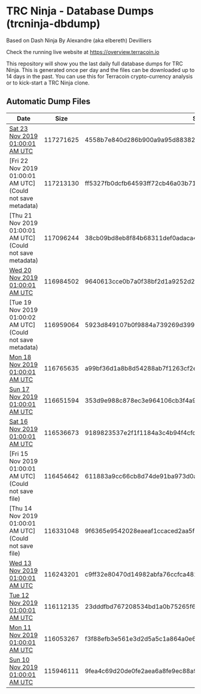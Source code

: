 # TRC Ninja - Database Dumps (trcninja-dbdump)
Based on Dash Ninja By Alexandre (aka elbereth) Devilliers

Check the running live website at https://overview.terracoin.io

This repository will show you the last daily full database dumps for TRC Ninja. This is generated once per day and the files can be downloaded up to 14 days in the past.
You can use this for Terracoin crypto-currency analysis or to kick-start a TRC Ninja clone.


## Automatic Dump Files
| Date | Size | SHA256 |
|--|--|--|
| [Sat 23 Nov 2019 01:00:01 AM UTC](https://transfer.sh/fVusW/trcninja-dbdump-20191123010001.tar.bz2) | 117271625 | 4558b7e840d286b900a9a95d88382bcf1e2e8c6eba46fe030ec80d8197f664b1 | 
| [Fri 22 Nov 2019 01:00:01 AM UTC](Could not save metadata) | 117213130 | ff5327fb0dcfb64593ff72cb46a03b71b679032fecc68f446b36eae765caadcc | 
| [Thu 21 Nov 2019 01:00:01 AM UTC](Could not save metadata) | 117096244 | 38cb09bd8eb8f84b68311def0adaca4771ff6a2cbcf518149aea452d18c7bf2e | 
| [Wed 20 Nov 2019 01:00:01 AM UTC](https://transfer.sh/WKjFj/trcninja-dbdump-20191120010001.tar.bz2) | 116984502 | 9640613cce0b7a0f38bf2d1a9252d2e3bb791ec786eb8090c4518152a5cbb6ce | 
| [Tue 19 Nov 2019 01:00:02 AM UTC](Could not save metadata) | 116959064 | 5923d849107b0f9884a739269d3997cb7dfb4867d2b8e92e2e11ed93e2324290 | 
| [Mon 18 Nov 2019 01:00:01 AM UTC]() | 116765635 | a99bf36d1a8b8d54288ab7f1263cf2e9b9586452b0a8534584571b1d9fd2b13d | 
| [Sun 17 Nov 2019 01:00:01 AM UTC]() | 116651594 | 353d9e988c878ec3e964106cb3f4a93165725533679794d0aa5020e983b86d8f | 
| [Sat 16 Nov 2019 01:00:01 AM UTC](https://transfer.sh/SEE1A/trcninja-dbdump-20191116010001.tar.bz2) | 116536673 | 9189823537e2f1f1184a3c4b94f4cfdffd95593d967c3695e129152e4bcf97bd | 
| [Fri 15 Nov 2019 01:00:01 AM UTC](Could not save file) | 116454642 | 611883a9cc66cb8d74de91ba973d0aaf9a789c0cb2fb66eb011bb13077dc31ce | 
| [Thu 14 Nov 2019 01:00:01 AM UTC](Could not save file) | 116331048 | 9f6365e9542028eaeaf1ccaced2aa5f83995dc9fae032036f598263bbb9d7958 | 
| [Wed 13 Nov 2019 01:00:01 AM UTC]() | 116243201 | c9ff32e80470d14982abfa76ccfca4824e7c1ee941762050b5d46fa693629a88 | 
| [Tue 12 Nov 2019 01:00:01 AM UTC](https://transfer.sh/vndUd/trcninja-dbdump-20191112010001.tar.bz2) | 116112135 | 23dddfbd767208534bd1a0b75265f633a80543e904a1ba778f105d23679f1321 | 
| [Mon 11 Nov 2019 01:00:01 AM UTC](https://transfer.sh/27KiN/trcninja-dbdump-20191111010001.tar.bz2) | 116053267 | f3f88efb3e561e3d2d5a5c1a864a0e640ed85cc2df305d5d6dff1e501f4cd8c6 | 
| [Sun 10 Nov 2019 01:00:01 AM UTC]() | 115946111 | 9fea4c69d20de0fe2aea6a8fe9ec88a9fff19743c497145c3a3e1f97f6199b18 | 
